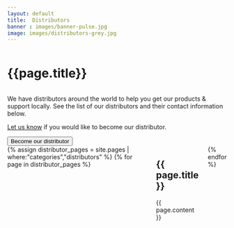 ```yaml
---
layout: default
title:  Distributors
banner : images/banner-pulse.jpg
image: images/distributors-grey.jpg
---
```


<div class ='full tall' style='background-image: url({{site.baseurl}}/{{page.banner}});'>
  <div class='row'>
    <div class='large-12 columns'>
    </div>
  </div>
  <div class='four spacing'></div>
  <div class='four spacing'></div>
</div>

<div class='full'>
  <div class='row'>
    <h1 class="thin">{{page.title}}</h1>
    <div><img alt="" src="{{site.baseurl}}/{{page.image}}" /></div>
    <p>We have distributors around the world to help you get our products & support locally. See the list of our distributors and their contact information below.</p>
    <div>
      <p><a href='mailto:sales@subnero.com'>Let us know</a> if you would like to become our distributor.</p>
      <a href='mailto:sales@subnero.com'><button>Become our distributor</button></a>
    </div>
    <div class='four spacing'></div>
    <div class='large-12 columns' class='container'>
    {% assign distributor_pages = site.pages | where:"categories","distributors" %}
    {% for page in distributor_pages %}
    <div class='large-4 columns'>
    <div class='mod modBlogPost'>
      <div class='distributor-cards'>
        <div class='distributor-img'>
          <img alt="" src="{{site.baseurl}}/{{page.thumbnail}}" />
        </div>
        <div class='distributor-info'>
          <h2>{{ page.title }}</h2>
          {{ page.content }}
        </div>
      </div>
    </div>
    </div>
    {% endfor %}
  </div>
</div>
</div>

